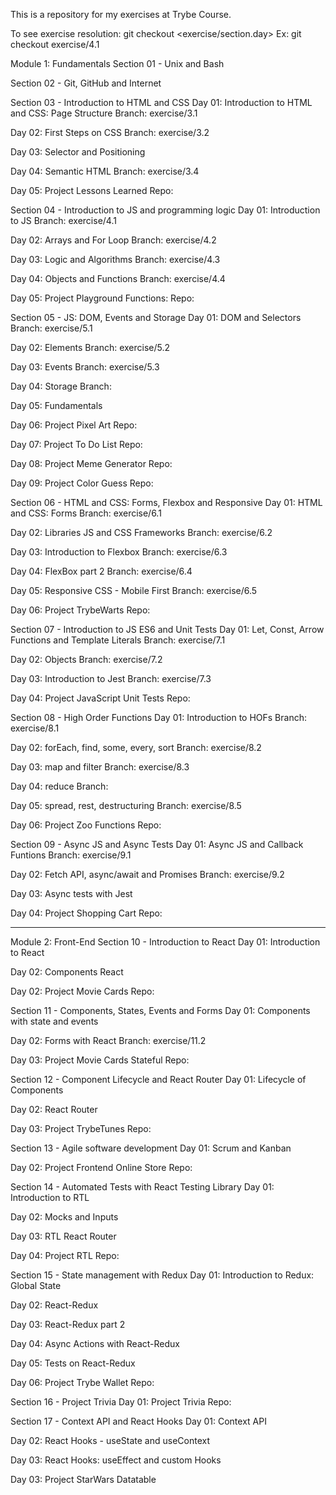 This is a repository for my exercises at Trybe Course.

To see exercise resolution: git checkout <exercise/section.day>
Ex: git checkout exercise/4.1


Module 1: Fundamentals
Section 01 - Unix and Bash


Section 02 - Git, GitHub and Internet


Section 03 - Introduction to HTML and CSS
  Day 01: Introduction to HTML and CSS: Page Structure
  Branch: exercise/3.1

  Day 02: First Steps on CSS
  Branch: exercise/3.2

  Day 03: Selector and Positioning

  Day 04: Semantic HTML
  Branch: exercise/3.4

  Day 05: Project Lessons Learned
  Repo: 


Section 04 - Introduction to JS and programming logic
  Day 01: Introduction to JS
  Branch: exercise/4.1

  Day 02: Arrays and For Loop
  Branch: exercise/4.2

  Day 03: Logic and Algorithms
  Branch: exercise/4.3

  Day 04: Objects and Functions
  Branch: exercise/4.4

  Day 05: Project Playground Functions:
  Repo:


Section 05 - JS: DOM, Events and Storage
  Day 01: DOM and Selectors
  Branch: exercise/5.1

  Day 02: Elements
  Branch: exercise/5.2

  Day 03: Events 
  Branch: exercise/5.3

  Day 04: Storage
  Branch: 

  Day 05: Fundamentals

  Day 06: Project Pixel Art
  Repo:

  Day 07: Project To Do List
  Repo:

  Day 08: Project Meme Generator
  Repo:

  Day 09: Project Color Guess
  Repo: 


Section 06 - HTML and CSS: Forms, Flexbox and Responsive
  Day 01: HTML and CSS: Forms
  Branch: exercise/6.1

  Day 02: Libraries JS and CSS Frameworks
  Branch: exercise/6.2

  Day 03: Introduction to Flexbox
  Branch: exercise/6.3

  Day 04: FlexBox part 2
  Branch: exercise/6.4

  Day 05: Responsive CSS - Mobile First
  Branch: exercise/6.5

  Day 06: Project TrybeWarts
  Repo:


Section 07 - Introduction to JS ES6 and Unit Tests
  Day 01: Let, Const, Arrow Functions and Template Literals
  Branch: exercise/7.1

  Day 02: Objects
  Branch: exercise/7.2

  Day 03: Introduction to Jest
  Branch: exercise/7.3

  Day 04: Project JavaScript Unit Tests
  Repo:


Section 08 - High Order Functions
  Day 01: Introduction to HOFs
  Branch: exercise/8.1

  Day 02: forEach, find, some, every, sort
  Branch: exercise/8.2

  Day 03: map and filter
  Branch: exercise/8.3

  Day 04: reduce
  Branch: 

  Day 05: spread, rest, destructuring
  Branch: exercise/8.5

  Day 06: Project Zoo Functions
  Repo:


Section 09 - Async JS and Async Tests
  Day 01: Async JS and Callback Funtions
  Branch: exercise/9.1

  Day 02: Fetch API, async/await and Promises
  Branch: exercise/9.2

  Day 03: Async tests with Jest

  Day 04: Project Shopping Cart
  Repo:

________________________

Module 2: Front-End
Section 10 - Introduction to React
  Day 01: Introduction to React

  Day 02: Components React

  Day 02: Project Movie Cards
  Repo:


Section 11 - Components, States, Events and Forms
  Day 01: Components with state and events

  Day 02: Forms with React
  Branch: exercise/11.2

  Day 03: Project Movie Cards Stateful
  Repo:


Section 12 - Component Lifecycle and React Router
  Day 01: Lifecycle of Components

  Day 02: React Router

  Day 03: Project TrybeTunes
  Repo:


Section 13 - Agile software development
  Day 01: Scrum and Kanban

  Day 02: Project Frontend Online Store
  Repo:


Section 14 - Automated Tests with React Testing Library
  Day 01: Introduction to RTL

  Day 02: Mocks and Inputs

  Day 03: RTL React Router

  Day 04: Project RTL
  Repo:


Section 15 - State management with Redux
  Day 01: Introduction to Redux: Global State

  Day 02: React-Redux

  Day 03: React-Redux part 2

  Day 04: Async Actions with React-Redux

  Day 05: Tests on React-Redux

  Day 06: Project Trybe Wallet
  Repo:


Section 16 - Project Trivia
  Day 01: Project Trivia
  Repo:


Section 17 - Context API and React Hooks
  Day 01: Context API

  Day 02: React Hooks - useState and useContext

  Day 03: React Hooks: useEffect and custom Hooks

  Day 03: Project StarWars Datatable